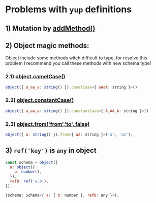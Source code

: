# Problems with `yup` definitions

## 1) Mutation by [addMethod()](https://github.com/jquense/yup/#yupaddmethodschematype-schema-name-string-method--schema-void)

## 2) Object magic methods:

Object include some methods witch difficult to type,
for resolve this problem I recommend you call these methods with
new schema type!

### 2.1) [object.camelCase()](https://github.com/jquense/yup/#objectcamelcase-schema)

```js
object({ a_aa_a: string() }).camelCase<{ aAaA: string }>()
```

### 2.2) [object.constantCase()](https://github.com/jquense/yup/#objectconstantcase-schema)

```js
object({ a_aa_a: string() }).constantCase<{ A_AA_A: string }>()
```

### 2.3) [object.from('from','to', false)](https://github.com/jquense/yup/#objectfromfromkey-string-tokey-string-alias-boolean--false-schema)

```js
object({ a: string() }).from<{ a2: string }>('a', 'a2');
```

## 3) `ref('key')` is `any` in object

```js
const schema = object({
  a: object({
    b: number(),
  }),
  refB: ref('a.b'),
});

(schema: Schema<{ a: { b: number }, refB: any }>);
```
